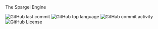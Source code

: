 The Spargel Engine

![GitHub last commit](https://img.shields.io/github/last-commit/zhuocheng2004/spargel)
![GitHub top language](https://img.shields.io/github/languages/top/zhuocheng2004/spargel)
![GitHub commit activity](https://img.shields.io/github/commit-activity/t/zhuocheng2004/spargel)
![GitHub License](https://img.shields.io/github/license/zhuocheng2004/spargel)
